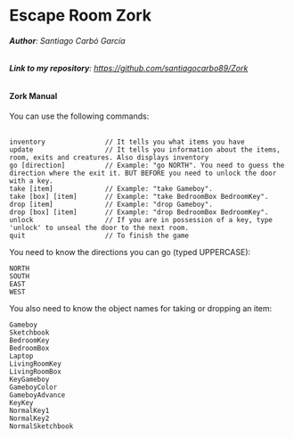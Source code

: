 # Escape Room Zork
###### **Author**: Santiago Carbó García
###### **Link to my repository**: https://github.com/santiagocarbo89/Zork
#### **Zork Manual**

You can use the following commands:</br></br>

```
inventory               // It tells you what items you have
update                  // It tells you information about the items, room, exits and creatures. Also displays inventory
go [direction]          // Example: "go NORTH". You need to guess the direction where the exit it. BUT BEFORE you need to unlock the door with a key.
take [item]             // Example: "take Gameboy".
take [box] [item]       // Example: "take BedroomBox BedroomKey".
drop [item]             // Example: "drop Gameboy".
drop [box] [item]       // Example: "drop BedroomBox BedroomKey".
unlock                  // If you are in possession of a key, type 'unlock' to unseal the door to the next room.
quit                    // To finish the game
```
You need to know the directions you can go (typed UPPERCASE):

```
NORTH
SOUTH
EAST
WEST
```

You also need to know the object names for taking or dropping an item:

```
Gameboy
Sketchbook
BedroomKey
BedroomBox
Laptop
LivingRoomKey
LivingRoomBox
KeyGameboy
GameboyColor
GameboyAdvance
KeyKey
NormalKey1
NormalKey2
NormalSketchbook
```
